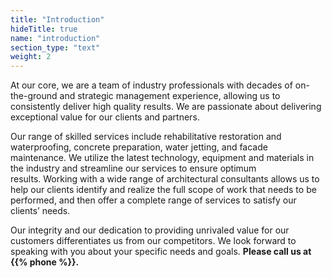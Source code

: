 ```yaml
---
title: "Introduction"
hideTitle: true
name: "introduction"
section_type: "text"
weight: 2
---
```


At our core, we are a team of industry professionals with decades of on-the-ground and strategic management experience, allowing us to consistently deliver high quality results. We are passionate about delivering exceptional value for our clients and partners.

Our range of skilled services include rehabilitative restoration and waterproofing, concrete preparation, water jetting, and facade maintenance. We utilize the latest technology, equipment and materials in the industry and streamline our services to ensure optimum results. Working with a wide range of
architectural consultants allows us to help our clients identify and realize the full scope of work that needs to be performed, and then offer a complete range of services to satisfy our clients’ needs.

Our integrity and our dedication to providing unrivaled value for our customers differentiates us from our competitors. We look forward to speaking with you about your specific needs and goals. **Please call us at {{% phone %}}.**
